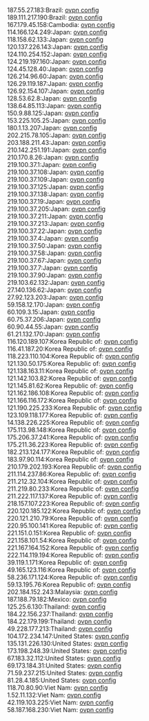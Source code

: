 187.55.27.183:Brazil: [ovpn config](vpn/187_55_27_183.ovpn)  
189.111.217.190:Brazil: [ovpn config](vpn/189_111_217_190.ovpn)  
167.179.45.158:Cambodia: [ovpn config](vpn/167_179_45_158.ovpn)  
114.166.124.249:Japan: [ovpn config](vpn/114_166_124_249.ovpn)  
118.158.62.133:Japan: [ovpn config](vpn/118_158_62_133.ovpn)  
120.137.226.143:Japan: [ovpn config](vpn/120_137_226_143.ovpn)  
124.110.254.152:Japan: [ovpn config](vpn/124_110_254_152.ovpn)  
124.219.197.160:Japan: [ovpn config](vpn/124_219_197_160.ovpn)  
124.45.128.40:Japan: [ovpn config](vpn/124_45_128_40.ovpn)  
126.214.96.60:Japan: [ovpn config](vpn/126_214_96_60.ovpn)  
126.29.119.187:Japan: [ovpn config](vpn/126_29_119_187.ovpn)  
126.92.154.107:Japan: [ovpn config](vpn/126_92_154_107.ovpn)  
128.53.62.8:Japan: [ovpn config](vpn/128_53_62_8.ovpn)  
138.64.85.113:Japan: [ovpn config](vpn/138_64_85_113.ovpn)  
150.9.88.125:Japan: [ovpn config](vpn/150_9_88_125.ovpn)  
153.225.105.25:Japan: [ovpn config](vpn/153_225_105_25.ovpn)  
180.1.13.207:Japan: [ovpn config](vpn/180_1_13_207.ovpn)  
202.215.78.105:Japan: [ovpn config](vpn/202_215_78_105.ovpn)  
203.188.211.43:Japan: [ovpn config](vpn/203_188_211_43.ovpn)  
210.142.251.191:Japan: [ovpn config](vpn/210_142_251_191.ovpn)  
210.170.8.26:Japan: [ovpn config](vpn/210_170_8_26.ovpn)  
219.100.37.1:Japan: [ovpn config](vpn/219_100_37_1.ovpn)  
219.100.37.108:Japan: [ovpn config](vpn/219_100_37_108.ovpn)  
219.100.37.109:Japan: [ovpn config](vpn/219_100_37_109.ovpn)  
219.100.37.125:Japan: [ovpn config](vpn/219_100_37_125.ovpn)  
219.100.37.138:Japan: [ovpn config](vpn/219_100_37_138.ovpn)  
219.100.37.19:Japan: [ovpn config](vpn/219_100_37_19.ovpn)  
219.100.37.205:Japan: [ovpn config](vpn/219_100_37_205.ovpn)  
219.100.37.211:Japan: [ovpn config](vpn/219_100_37_211.ovpn)  
219.100.37.213:Japan: [ovpn config](vpn/219_100_37_213.ovpn)  
219.100.37.22:Japan: [ovpn config](vpn/219_100_37_22.ovpn)  
219.100.37.4:Japan: [ovpn config](vpn/219_100_37_4.ovpn)  
219.100.37.50:Japan: [ovpn config](vpn/219_100_37_50.ovpn)  
219.100.37.58:Japan: [ovpn config](vpn/219_100_37_58.ovpn)  
219.100.37.67:Japan: [ovpn config](vpn/219_100_37_67.ovpn)  
219.100.37.7:Japan: [ovpn config](vpn/219_100_37_7.ovpn)  
219.100.37.90:Japan: [ovpn config](vpn/219_100_37_90.ovpn)  
219.103.62.132:Japan: [ovpn config](vpn/219_103_62_132.ovpn)  
27.140.136.62:Japan: [ovpn config](vpn/27_140_136_62.ovpn)  
27.92.123.203:Japan: [ovpn config](vpn/27_92_123_203.ovpn)  
59.158.12.170:Japan: [ovpn config](vpn/59_158_12_170.ovpn)  
60.109.3.15:Japan: [ovpn config](vpn/60_109_3_15.ovpn)  
60.75.37.206:Japan: [ovpn config](vpn/60_75_37_206.ovpn)  
60.90.44.55:Japan: [ovpn config](vpn/60_90_44_55.ovpn)  
61.21.132.170:Japan: [ovpn config](vpn/61_21_132_170.ovpn)  
116.120.189.107:Korea Republic of: [ovpn config](vpn/116_120_189_107.ovpn)  
116.41.187.20:Korea Republic of: [ovpn config](vpn/116_41_187_20.ovpn)  
118.223.110.104:Korea Republic of: [ovpn config](vpn/118_223_110_104.ovpn)  
121.130.50.175:Korea Republic of: [ovpn config](vpn/121_130_50_175.ovpn)  
121.138.163.11:Korea Republic of: [ovpn config](vpn/121_138_163_11.ovpn)  
121.142.103.82:Korea Republic of: [ovpn config](vpn/121_142_103_82.ovpn)  
121.145.81.62:Korea Republic of: [ovpn config](vpn/121_145_81_62.ovpn)  
121.162.186.108:Korea Republic of: [ovpn config](vpn/121_162_186_108.ovpn)  
121.166.116.172:Korea Republic of: [ovpn config](vpn/121_166_116_172.ovpn)  
121.190.225.233:Korea Republic of: [ovpn config](vpn/121_190_225_233.ovpn)  
123.109.118.177:Korea Republic of: [ovpn config](vpn/123_109_118_177.ovpn)  
14.138.226.225:Korea Republic of: [ovpn config](vpn/14_138_226_225.ovpn)  
175.113.98.148:Korea Republic of: [ovpn config](vpn/175_113_98_148.ovpn)  
175.206.37.241:Korea Republic of: [ovpn config](vpn/175_206_37_241.ovpn)  
175.211.36.223:Korea Republic of: [ovpn config](vpn/175_211_36_223.ovpn)  
182.213.124.177:Korea Republic of: [ovpn config](vpn/182_213_124_177.ovpn)  
183.97.90.114:Korea Republic of: [ovpn config](vpn/183_97_90_114.ovpn)  
210.179.202.193:Korea Republic of: [ovpn config](vpn/210_179_202_193.ovpn)  
211.114.237.86:Korea Republic of: [ovpn config](vpn/211_114_237_86.ovpn)  
211.212.32.104:Korea Republic of: [ovpn config](vpn/211_212_32_104.ovpn)  
211.219.80.233:Korea Republic of: [ovpn config](vpn/211_219_80_233.ovpn)  
211.222.117.137:Korea Republic of: [ovpn config](vpn/211_222_117_137.ovpn)  
218.157.107.223:Korea Republic of: [ovpn config](vpn/218_157_107_223.ovpn)  
220.120.185.122:Korea Republic of: [ovpn config](vpn/220_120_185_122.ovpn)  
220.121.210.79:Korea Republic of: [ovpn config](vpn/220_121_210_79.ovpn)  
220.95.100.141:Korea Republic of: [ovpn config](vpn/220_95_100_141.ovpn)  
221.151.0.151:Korea Republic of: [ovpn config](vpn/221_151_0_151.ovpn)  
221.158.101.54:Korea Republic of: [ovpn config](vpn/221_158_101_54.ovpn)  
221.167.164.152:Korea Republic of: [ovpn config](vpn/221_167_164_152.ovpn)  
222.114.119.194:Korea Republic of: [ovpn config](vpn/222_114_119_194.ovpn)  
39.119.1.171:Korea Republic of: [ovpn config](vpn/39_119_1_171.ovpn)  
49.165.123.116:Korea Republic of: [ovpn config](vpn/49_165_123_116.ovpn)  
58.236.171.124:Korea Republic of: [ovpn config](vpn/58_236_171_124.ovpn)  
59.13.195.76:Korea Republic of: [ovpn config](vpn/59_13_195_76.ovpn)  
202.184.152.243:Malaysia: [ovpn config](vpn/202_184_152_243.ovpn)  
187.188.79.182:Mexico: [ovpn config](vpn/187_188_79_182.ovpn)  
125.25.6.130:Thailand: [ovpn config](vpn/125_25_6_130.ovpn)  
184.22.156.237:Thailand: [ovpn config](vpn/184_22_156_237.ovpn)  
184.22.179.199:Thailand: [ovpn config](vpn/184_22_179_199.ovpn)  
49.228.177.213:Thailand: [ovpn config](vpn/49_228_177_213.ovpn)  
104.172.234.147:United States: [ovpn config](vpn/104_172_234_147.ovpn)  
135.131.226.130:United States: [ovpn config](vpn/135_131_226_130.ovpn)  
173.198.248.39:United States: [ovpn config](vpn/173_198_248_39.ovpn)  
67.183.32.112:United States: [ovpn config](vpn/67_183_32_112.ovpn)  
69.173.184.31:United States: [ovpn config](vpn/69_173_184_31.ovpn)  
71.59.237.215:United States: [ovpn config](vpn/71_59_237_215.ovpn)  
81.28.4.185:United States: [ovpn config](vpn/81_28_4_185.ovpn)  
118.70.80.90:Viet Nam: [ovpn config](vpn/118_70_80_90.ovpn)  
1.52.11.132:Viet Nam: [ovpn config](vpn/1_52_11_132.ovpn)  
42.119.103.225:Viet Nam: [ovpn config](vpn/42_119_103_225.ovpn)  
58.187.168.230:Viet Nam: [ovpn config](vpn/58_187_168_230.ovpn)  
